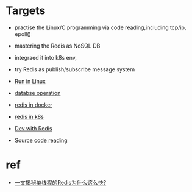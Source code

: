 # Targets
* practise the Linux/C programming via code reading,including tcp/ip, epoll()
* mastering the Redis as NoSQL DB
* integraed it into k8s env, 
* try Redis as publish/subscribe message system


* [Run in Linux](redis_linux.md)
* [databse operation](redis_db.md)
* [redis in docker](../k8s/docker_redis.md)
* [redis in k8s](../k8s/k8s_redis.md)
* [Dev with Redis](redis_dev.md)
* [Source code reading](redis_code.md)

# ref
* [一文揭秘单线程的Redis为什么这么快?](https://zhuanlan.zhihu.com/p/57089960)
